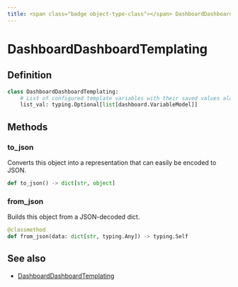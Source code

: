 ```yaml
---
title: <span class="badge object-type-class"></span> DashboardDashboardTemplating
---
```

# <span class="badge object-type-class"></span> DashboardDashboardTemplating

## Definition

```python
class DashboardDashboardTemplating:
    # List of configured template variables with their saved values along with some other metadata
    list_val: typing.Optional[list[dashboard.VariableModel]]
```
## Methods

### <span class="badge object-method"></span> to_json

Converts this object into a representation that can easily be encoded to JSON.

```python
def to_json() -> dict[str, object]
```

### <span class="badge object-method"></span> from_json

Builds this object from a JSON-decoded dict.

```python
@classmethod
def from_json(data: dict[str, typing.Any]) -> typing.Self
```

## See also

 * <span class="badge builder"></span> [DashboardDashboardTemplating](./builder-DashboardDashboardTemplating.md)
